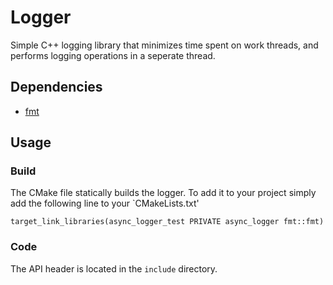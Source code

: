 # Logger

Simple C++ logging library that minimizes time spent on work threads, 
and performs logging operations in a seperate thread.

## Dependencies
- [fmt](https://github.com/fmtlib/fmt?tab=License-1-ov-file#readme)

## Usage
### Build
The CMake file statically builds the logger. To add it to your project simply add the following line to your `CMakeLists.txt'
```
target_link_libraries(async_logger_test PRIVATE async_logger fmt::fmt)
```

### Code
The API header is located in the `include` directory.



